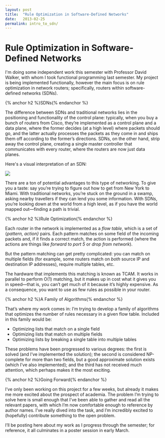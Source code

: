 ```yaml
---
layout: post
title:  "Rule Optimization in Software-Defined Networks"
date:   2013-02-25
permalink: intro_to_sdn/
---
```


# Rule Optimization in Software-Defined Networks

I'm doing some independent work this semester with Professor David Walker, with whom I took functional programming last semester. My project is being implemented functionally, however the main focus is on rule optimization in network routers; specifically, routers within software-defined networks (SDNs).

<!--break-->

{% anchor h2 %}SDNs{% endanchor %}

The difference between SDNs and traditional networks lies in the positioning and functionality of the control plane: typically, when you buy a bunch of routers from Cisco, they’re implemented as a control plane and a data plane, where the former decides (at a high level) where packets should go, and the latter actually processes the packets as they come in and ships them off according to the former’s directions. SDNs, on the other hand, strip away the control plane, creating a single master controller that communicates with every router, where the routers are now just data planes.

Here's a visual interpretation of an SDN:

<img class="center" src="http://media.tumblr.com/3acf47a5e76ec9ea710cd1abb36fdb4f/tumblr_inline_mis96lTFmK1qz4rgp.png">

There are a ton of potential advantages to this type of networking. To give you a taste: say you’re trying to figure out how to get from New York to Miami. With traditional networks, you’re stuck on the ground in a swamp, asking nearby travellers if they can lend you some information. With SDNs, you’re looking down at the world from a high level, as if you have the world mapped out—finding a path is trivial.

{% anchor h2 %}Rule Optimization{% endanchor %}

Each router in the network is implemented as a _flow table_, which is a set of {_pattern, action}_ pairs. Each pattern matches on some field of the incoming packets and, if it finds a correct match, the action is performed (where the actions are things like _forward to port 5_ or _drop from network_).

But the pattern matching can get pretty complicated: you can match on multiple fields (for example, some routers match on _both_ source IP and destination IP addresses), require multiple tables, etc.

The hardware that implements this matching is known as TCAM. It works in parallel to perform O(1) matching, but it makes up in cost what it gives you in speed—that is, you can’t get much of it because it’s highly expensive. As a consequence, you want to use as few rules as possible in your router.

{% anchor h2 %}A Family of Algorithms{% endanchor %}

That’s where my work comes in: I’m trying to develop a family of algorithms that optimizes the number of rules necessary in a given flow table. Included in this family would be:

* Optimizing lists that match on a single field
* Optimizing lists that match on multiple fields
* Optimizing lists by breaking a single table into multiple tables

These problems have been progressed to various degrees: the first is solved (and I’ve implemented the solution); the second is considered NP-complete for more than two fields, but a good approximate solution exists (which I’ve also implemented); and the third has not received much attention, which perhaps makes it the most exciting.

{% anchor h2 %}Going Forward{% endanchor %}

I’ve only been working on this project for a few weeks, but already it makes me more excited about the prospect of academia. The problem I’m trying to solve here is small enough that I’ve been able to gather and read all the relevant papers, with which I’m now comfortable enough to reference by author names. I’ve really dived into the task, and I’m incredibly excited to (hopefully) contribute something to the open problem.

I’ll be posting here about my work as I progress through the semester; for reference, it all culminates in a poster session in early March.
